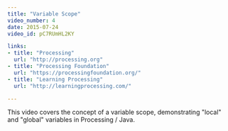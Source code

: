 ```yaml
---
title: "Variable Scope"
video_number: 4
date: 2015-07-24
video_id: pC7RUmHL2KY

links: 
- title: "Processing"
  url: "http://processing.org"
- title: "Processing Foundation"
  url: "https://processingfoundation.org/"
- title: "Learning Processing"
  url: "http://learningprocessing.com/"

---
```


This video covers the concept of a variable scope, demonstrating "local" and "global" variables in Processing / Java.
